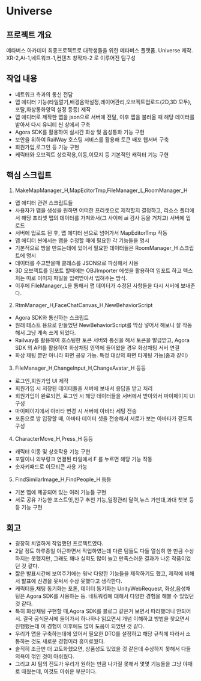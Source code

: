# Universe
## 프로젝트 개요
메타버스 아카데미 최종프로젝트로 대학생들을 위한 메타버스 플랫폼. Universe 제작.  
XR-2,Ai-1,네트워크-1,컨텐츠 창작자-2 로 이루어진 팀구성  
## 작업 내용
- 네트워크 측과의 통신 전담
- 맵 에디터 기능(타일깔기,배경음악설정,레이어관리,오브젝트업로드(2D,3D 모두),포탈,화상통화영역 설정 등등) 제작
- 맵 에디터로 제작한 맵을 json으로 서버에 전달, 이후 맵을 불러올 때 해당 데이터를 받아서 다시 유니티 씬 상에서 구축
- Agora SDK를 활용하여 실시간 화상 및 음성통화 기능 구현
- 보안을 위하여 RailWay 호스팅 서비스를 활용해 토큰 배포 웹서버 구축
- 회원가입,로그인 등 기능 구현
- 케릭터와 오브젝트 상호작용,이동,이모지 등 기본적인 캐릭터 기능 구현
## 핵심 스크립트
1. MakeMapManager_H,MapEditorTmp,FileManager_L,RoomManager_H
- 맵 에디터 관련 스크립트들
- 사용자가 맵을 생성을 원하면 어떠한 프리셋으로 제작할지 결정하고, 리소스 폴더에서 해당 프리셋 맵의 데이터를 가져와서(그 사이에 ai 검사 등을 거치고) 서버에 업로드
- 서버에 업로드 된 후, 맵 에디터 씬으로 넘어가서 MapEditorTmp 작동
- 맵 에디터 씬에서는 맵을 수정할 때에 필요한 각 기능들을 명시
- 기본적으로 방을 만드는데에 있어서 필요한 데이터들은 RoomManager_H 스크립트에 명시
- 데이터를 주고받을때 클래스를 JSON으로 파싱해서 사용
- 3D 오브젝트를 임포트 할때에는 OBJImporter 에셋을 활용하여 임포트 하고 텍스처는 따로 이미지 파일을 입력받아서 입혀주는 방식.
- 이후에 FileManager_L을 통해서 맵 데이터가 수정된 사항들을 다시 서버에 보내준다.
2. RtmManager_H,FaceChatCanvas_H,NewBehaviorScript
- Agora SDK와 통신하는 스크립트
- 원래 테스트 용으로 만들었던 NewBehaviorScript를 막상 넣어서 해보니 잘 작동해서 그냥 계속 쓰게 되었다.
- Railway를 활용하여 호스팅한 토큰 서버와 통신을 해서 토큰을 발급받고, Agora SDK 의 API를 활용하여 화상채팅 영역에 들어왔을 경우 화상채팅 서버 연결
- 화상 채팅 뿐만 아니라 화면 공유 가능. 특정 대상의 화면 타게팅 가능(줌과 같이)
3. FileManager_H,ChangeInput_H,ChangeAvatar_H 등등
- 로그인,회원가입 UI 제작
- 회원가입 시 저장된 데이터들을 서버에 보내서 응답을 받고 처리
- 회원가입이 완료되면, 로그인 시 해당 데이터들을 서버에서 받아와서 마이페이지 UI 구성
- 마이페이지에서 아바타 변경 시 서버에 아바타 세팅 전송
- 포톤으로 방 입장할 때, 아바타 데이터 셋을 전송해서 서로가 보는 아바타가 같도록 구성
4. CharacterMove_H,Press_H 등등
- 캐릭터 이동 및 상호작용 기능 구현
- 포탈이나 외부링크 연결된 타일에서 F 를 누르면 해당 기능 작동
- 숫자키패드로 이모티콘 사용 가능
5. FindSimilarImage_H,FindPeople_H 등등
- 기본 맵에 제공되어 있는 여러 기능들 구현
- 서로 공유 가능한 포스트잇,친구 추천 기능,일정관리 달력,뉴스 가판대,과대 챗봇 등등 기능 구현
## 회고
- 굉장히 치열하게 작업했던 프로젝트였다.
- 2달 정도 하루종일 야근하면서 작업하였는데 다른 팀들도 다들 열심히 한 만큼 수상하지는 못했지만, 그래도 꽤나 실력도 많이 늘고 만족스러운 결과가 나온 작품이었던 것 같다.
- 짧은 발표시간에 보여주기에는 워낙 다양한 기능들을 제작하기도 했고, 제작에 비해서 발표에 신경을 못써서 수상 못했다고 생각한다.
- 케릭터들,채팅 동기화는 포톤, 데이터 동기화는 UnityWebRequest, 화상,음성채팅은 Agora SDK를 사용하는 등. 네트워킹에 대해서 다양한 경험을 해볼 수 있었던 것 같다.
- 특히 화상채팅 구현할 때,Agora SDK를 블로그 같은거 보면서 따라했더니 안되어서. 결국 공식문서에 들어가서 하나하나 읽으면서 개념 이해하고 방법을 찾으면서 진행했는데 이 경험이 이후에도 많이 도움이 되었던 것 같다.
- 우리가 맵을 구축하는데에 있어서 필요한 DTO를 설정하고 해당 규칙에 따라서 소통하는 것도 새로운 경험이라 흥미로웠다.
- 솔직히 조금만 더 고도화했으면, 상품성도 있었을 것 같은데 수상하지 못해서 다들 의욕이 꺾인 것이 아쉬웠다.
- 그리고 AI 팀의 진도가 우리가 원하는 만큼 나가질 못해서 몇몇 기능들을 그냥 야매로 때웠는데, 이것도 아쉬운 부분이다.
